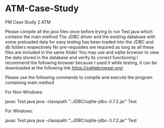 # ATM-Case-Study
PM Case Study 2 ATM

Please compile all the java files once before trying to run Test.java which contains the main method
The JDBC driver and the existing database with some preloaded data for easy testing has been loaded into the
JDBC and db folders respectively
No pre-requisites are required as long as all these files are included in the same folder
You may use and sqlite browser to view the data stored in the database and verify its correct functioning
I recommend the following browser because I used it while testing, it can be downloaded at the following link
https://sqlitebrowser.org/

Please use the following commands to compile and execute the program containing main method

For Non-Windows:

javac Test.java
java -classpath ".:JDBC/sqlite-jdbc-3.7.2.jar" Test

For Windows:

javac Test.java
java -classpath ".;JDBC/sqlite-jdbc-3.7.2.jar" Test